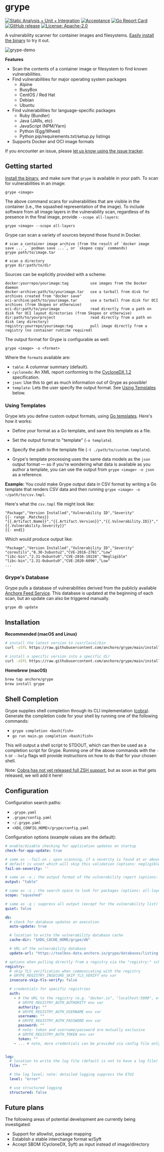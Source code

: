 # grype

[![Static Analysis + Unit + Integration](https://github.com/anchore/grype/workflows/Static%20Analysis%20+%20Unit%20+%20Integration/badge.svg)](https://github.com/anchore/grype/actions?query=workflow%3A%22Static+Analysis+%2B+Unit+%2B+Integration%22)
[![Acceptance](https://github.com/anchore/grype/workflows/Acceptance/badge.svg)](https://github.com/anchore/grype/actions?query=workflow%3AAcceptance)
[![Go Report Card](https://goreportcard.com/badge/github.com/anchore/grype)](https://goreportcard.com/report/github.com/anchore/grype)
[![GitHub release](https://img.shields.io/github/release/anchore/grype.svg)](https://github.com/anchore/grype/releases/latest)
[![License: Apache-2.0](https://img.shields.io/badge/License-Apache%202.0-blue.svg)](https://github.com/anchore/grype/blob/main/LICENSE)

A vulnerability scanner for container images and filesystems. [Easily install the binary](#installation) to try it out.

![grype-demo](https://user-images.githubusercontent.com/590471/90276236-9868f300-de31-11ea-8068-4268b6b68529.gif)

**Features**

- Scan the contents of a container image or filesystem to find known vulnerabilities.
- Find vulnerabilities for major operating system packages
  - Alpine
  - BusyBox
  - CentOS / Red Hat
  - Debian
  - Ubuntu
- Find vulnerabilities for language-specific packages
  - Ruby (Bundler)
  - Java (JARs, etc)
  - JavaScript (NPM/Yarn)
  - Python (Egg/Wheel)
  - Python pip/requirements.txt/setup.py listings
- Supports Docker and OCI image formats

If you encounter an issue, please [let us know using the issue tracker](https://github.com/anchore/grype/issues).

## Getting started

[Install the binary](#installation), and make sure that `grype` is available in your path. To scan for vulnerabilities in an image:

```
grype <image>
```

The above command scans for vulnerabilities that are visible in the container (i.e., the squashed representation of the image).
To include software from all image layers in the vulnerability scan, regardless of its presence in the final image, provide `--scope all-layers`:

```
grype <image> --scope all-layers
```

Grype can scan a variety of sources beyond those found in Docker.

```
# scan a container image archive (from the result of `docker image save ...`, `podman save ...`, or `skopeo copy` commands)
grype path/to/image.tar

# scan a directory
grype dir:path/to/dir
```

Sources can be explicitly provided with a scheme:
```
docker:yourrepo/yourimage:tag          use images from the Docker daemon
docker-archive:path/to/yourimage.tar   use a tarball from disk for archives created from "docker save"
oci-archive:path/to/yourimage.tar      use a tarball from disk for OCI archives (from Skopeo or otherwise)
oci-dir:path/to/yourimage              read directly from a path on disk for OCI layout directories (from Skopeo or otherwise)
dir:path/to/yourproject                read directly from a path on disk (any directory)
registry:yourrepo/yourimage:tag        pull image directly from a registry (no container runtime required)
```

The output format for Grype is configurable as well:
```
grype <image> -o <format>
```

Where the `format`s available are:
- `table`: A columnar summary (default).
- `cyclonedx`: An XML report conforming to the [CycloneDX 1.2](https://cyclonedx.org/) specification.
- `json`: Use this to get as much information out of Grype as possible!
- `template`: Lets the user specify the output format. See [Using Templates](#using-templates) below.

### Using Templates

Grype lets you define custom output formats, using [Go templates](https://golang.org/pkg/text/template/). Here's how it works:

- Define your format as a Go template, and save this template as a file.

- Set the output format to "template" (`-o template`). 

- Specify the path to the template file (`-t ./path/to/custom.template`).

- Grype's template processing uses the same data models as the `json` output format — so if you're wondering what data is available as you author a template, you can use the output from `grype <image> -o json` as a reference.

**Example:** You could make Grype output data in CSV format by writing a Go template that renders CSV data and then running `grype <image> -o ~/path/to/csv.tmpl`.

Here's what the `csv.tmpl` file might look like:
```gotemplate
"Package","Version Installed","Vulnerability ID","Severity"
{{- range .Matches}}
"{{.Artifact.Name}}","{{.Artifact.Version}}","{{.Vulnerability.ID}}","{{.Vulnerability.Severity}}"
{{- end}}
```

Which would produce output like:
```text
"Package","Version Installed","Vulnerability ID","Severity"
"coreutils","8.30-3ubuntu2","CVE-2016-2781","Low"
"libc-bin","2.31-0ubuntu9","CVE-2016-10228","Negligible"
"libc-bin","2.31-0ubuntu9","CVE-2020-6096","Low"
...
```

### Grype's Database

Grype pulls a database of vulnerabilities derived from the publicly available [Anchore Feed Service](https://ancho.re/v1/service/feeds). This database is updated at the beginning of each scan, but an update can also be triggered manually.

```
grype db update
```

## Installation

**Recommended (macOS and Linux)**

```bash
# install the latest version to /usr/local/bin
curl -sSfL https://raw.githubusercontent.com/anchore/grype/main/install.sh | sh -s -- -b /usr/local/bin

# install a specific version into a specific dir
curl -sSfL https://raw.githubusercontent.com/anchore/grype/main/install.sh | sh -s -- -b <SOME_BIN_PATH> <RELEASE_VERSION>
```

**Homebrew (macOS)**

```bash
brew tap anchore/grype
brew install grype
```

## Shell Completion

Grype supplies shell completion through its CLI implementation ([cobra](https://github.com/spf13/cobra/blob/master/shell_completions.md)).
Generate the completion code for your shell by running one of the following commands:
* `grype completion <bash|fish>`
* `go run main.go completion <bash|fish>`

This will output a shell script to STDOUT, which can then be used as a completion script for Grype. Running one of the above commands with the
`-h` or `--help` flags will provide instructions on how to do that for your chosen shell.

Note: [Cobra has not yet released full ZSH support](https://github.com/spf13/cobra/issues/1226), but as soon as that gets released, we will add it here!

## Configuration

Configuration search paths:

- `.grype.yaml`
- `.grype/config.yaml`
- `~/.grype.yaml`
- `<XDG_CONFIG_HOME>/grype/config.yaml`

Configuration options (example values are the default):

```yaml
# enable/disable checking for application updates on startup
check-for-app-update: true

# same as --fail-on ; upon scanning, if a severity is found at or above the given severity then the return code will be 1
# default is unset which will skip this validation (options: negligible, low, medium, high, critical)
fail-on-severity: ''

# same as -o ; the output format of the vulnerability report (options: table, json, cyclonedx)
output: "table"

# same as -s ; the search space to look for packages (options: all-layers, squashed)
scope: "squashed"

# same as -q ; suppress all output (except for the vulnerability list)
quiet: false

db:
  # check for database updates on execution
  auto-update: true

  # location to write the vulnerability database cache
  cache-dir: "$XDG_CACHE_HOME/grype/db"

  # URL of the vulnerability database
  update-url: "https://toolbox-data.anchore.io/grype/databases/listing.json"

# options when pulling directly from a registry via the "registry:" scheme
registry:
  # skip TLS verification when communicating with the registry
  # GRYPE_REGISTRY_INSECURE_SKIP_TLS_VERIFY env var
  insecure-skip-tls-verify: false

  # credentials for specific registries
  auth:
    - # the URL to the registry (e.g. "docker.io", "localhost:5000", etc.)
      # GRYPE_REGISTRY_AUTH_AUTHORITY env var
      authority: ""
      # GRYPE_REGISTRY_AUTH_USERNAME env var
      username: ""
      # GRYPE_REGISTRY_AUTH_PASSWORD env var
      password: ""
      # note: token and username/password are mutually exclusive
      # GRYPE_REGISTRY_AUTH_TOKEN env var
      token: ""
    - ... # note, more credentials can be provided via config file only


log:
  # location to write the log file (default is not to have a log file)
  file: ""

  # the log level; note: detailed logging suppress the ETUI
  level: "error"

  # use structured logging
  structured: false
```

## Future plans

The following areas of potential development are currently being investigated:

- Support for allowlist, package mapping
- Establish a stable interchange format w/Syft
- Accept SBOM (CycloneDX, Syft) as input instead of image/directory


